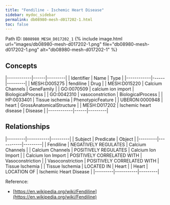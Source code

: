 ```yaml
---
title: "Fendiline - Ischemic Heart Disease"
sidebar: mydoc_sidebar
permalink: db08980-mesh-d017202-1.html
toc: false 
---
```



Path ID: `DB08980_MESH_D017202_1`
{% include image.html url="images/db08980-mesh-d017202-1.png" file="db08980-mesh-d017202-1.png" alt="db08980-mesh-d017202-1" %}

## Concepts

|------------|------|---------|
| Identifier | Name | Type    |
|------------|------|---------|
| MESH:D005275 | fendiline | Drug |
| MESH:D015220 | Calcium Channels | GeneFamily |
| GO:0070509 | calcium ion import | BiologicalProcess |
| GO:0042310 | vasoconstriction | BiologicalProcess |
| HP:0033401 | Tissue ischemia | PhenotypicFeature |
| UBERON:0000948 | heart | GrossAnatomicalStructure |
| MESH:D017202 | Ischemic heart disease | Disease |
|------------|------|---------|

## Relationships

|---------|-----------|---------|
| Subject | Predicate | Object  |
|---------|-----------|---------|
| Fendiline | NEGATIVELY REGULATES | Calcium Channels |
| Calcium Channels | POSITIVELY REGULATES | Calcium Ion Import |
| Calcium Ion Import | POSITIVELY CORRELATED WITH | Vasoconstriction |
| Vasoconstriction | POSITIVELY CORRELATED WITH | Tissue Ischemia |
| Tissue Ischemia | LOCATED IN | Heart |
| Heart | LOCATION OF | Ischemic Heart Disease |
|---------|-----------|---------|

Reference: 
  - [https://en.wikipedia.org/wiki/Fendiline](https://en.wikipedia.org/wiki/Fendiline)
